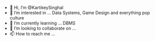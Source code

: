 - 👋 Hi, I’m @KartikeySinghal
- 👀 I’m interested in ... Data Systems, Game Design and everything pop culture
- 🌱 I’m currently learning ... DBMS
- 💞️ I’m looking to collaborate on ...
- 📫 How to reach me ...

<!---
KartikeySinghal/KartikeySinghal is a ✨ special ✨ repository because its `README.md` (this file) appears on your GitHub profile.
You can click the Preview link to take a look at your changes.
--->
